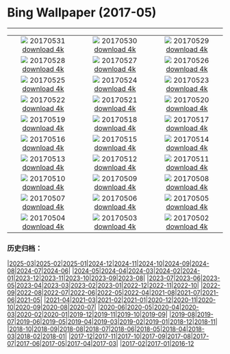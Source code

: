 # Bing Wallpaper (2017-05)
**************
| | | |
|:-:|:-:|:-:|
| ![](https://www.bing.com/az/hprichbg/rb/MtTamVideo_EN-US10798436683_1920x1080.jpg) 20170531 [download 4k](https://www.bing.com/az/hprichbg/rb/MtTamVideo_EN-US10798436683_UHD.jpg) | ![](https://www.bing.com/az/hprichbg/rb/TempleStreet_EN-US6964048300_1920x1080.jpg) 20170530 [download 4k](https://www.bing.com/az/hprichbg/rb/TempleStreet_EN-US6964048300_UHD.jpg) | ![](https://www.bing.com/az/hprichbg/rb/ArlingtonDrone_EN-US12840808174_1920x1080.jpg) 20170529 [download 4k](https://www.bing.com/az/hprichbg/rb/ArlingtonDrone_EN-US12840808174_UHD.jpg) |
| ![](https://www.bing.com/az/hprichbg/rb/MataderoBridge_EN-US9215461155_1920x1080.jpg) 20170528 [download 4k](https://www.bing.com/az/hprichbg/rb/MataderoBridge_EN-US9215461155_UHD.jpg) | ![](https://www.bing.com/az/hprichbg/rb/BromoJava_EN-US13327758529_1920x1080.jpg) 20170527 [download 4k](https://www.bing.com/az/hprichbg/rb/BromoJava_EN-US13327758529_UHD.jpg) | ![](https://www.bing.com/az/hprichbg/rb/Fiddleheads_EN-US12581425191_1920x1080.jpg) 20170526 [download 4k](https://www.bing.com/az/hprichbg/rb/Fiddleheads_EN-US12581425191_UHD.jpg) |
| ![](https://www.bing.com/az/hprichbg/rb/PyramidsOfMeroe_EN-US10074354144_1920x1080.jpg) 20170525 [download 4k](https://www.bing.com/az/hprichbg/rb/PyramidsOfMeroe_EN-US10074354144_UHD.jpg) | ![](https://www.bing.com/az/hprichbg/rb/BB1883_EN-US15158286681_1920x1080.jpg) 20170524 [download 4k](https://www.bing.com/az/hprichbg/rb/BB1883_EN-US15158286681_UHD.jpg) | ![](https://www.bing.com/az/hprichbg/rb/Dipper_EN-US11520051960_1920x1080.jpg) 20170523 [download 4k](https://www.bing.com/az/hprichbg/rb/Dipper_EN-US11520051960_UHD.jpg) |
| ![](https://www.bing.com/az/hprichbg/rb/LakePowellStorm_EN-US6822865622_1920x1080.jpg) 20170522 [download 4k](https://www.bing.com/az/hprichbg/rb/LakePowellStorm_EN-US6822865622_UHD.jpg) | ![](https://www.bing.com/az/hprichbg/rb/RietvleiNR_EN-US13984689187_1920x1080.jpg) 20170521 [download 4k](https://www.bing.com/az/hprichbg/rb/RietvleiNR_EN-US13984689187_UHD.jpg) | ![](https://www.bing.com/az/hprichbg/rb/Thunderbirds_EN-US12257799708_1920x1080.jpg) 20170520 [download 4k](https://www.bing.com/az/hprichbg/rb/Thunderbirds_EN-US12257799708_UHD.jpg) |
| ![](https://www.bing.com/az/hprichbg/rb/BMXTunnel_EN-US11407579695_1920x1080.jpg) 20170519 [download 4k](https://www.bing.com/az/hprichbg/rb/BMXTunnel_EN-US11407579695_UHD.jpg) | ![](https://www.bing.com/az/hprichbg/rb/Palaon_EN-US11145059144_1920x1080.jpg) 20170518 [download 4k](https://www.bing.com/az/hprichbg/rb/Palaon_EN-US11145059144_UHD.jpg) | ![](https://www.bing.com/az/hprichbg/rb/SpermophilusArmatus_EN-US12133314731_1920x1080.jpg) 20170517 [download 4k](https://www.bing.com/az/hprichbg/rb/SpermophilusArmatus_EN-US12133314731_UHD.jpg) |
| ![](https://www.bing.com/az/hprichbg/rb/PorthminsterBeach_EN-US9087788446_1920x1080.jpg) 20170516 [download 4k](https://www.bing.com/az/hprichbg/rb/PorthminsterBeach_EN-US9087788446_UHD.jpg) | ![](https://www.bing.com/az/hprichbg/rb/IncenseFactory_EN-US12465733494_1920x1080.jpg) 20170515 [download 4k](https://www.bing.com/az/hprichbg/rb/IncenseFactory_EN-US12465733494_UHD.jpg) | ![](https://www.bing.com/az/hprichbg/rb/CheetahMom_EN-US10122059369_1920x1080.jpg) 20170514 [download 4k](https://www.bing.com/az/hprichbg/rb/CheetahMom_EN-US10122059369_UHD.jpg) |
| ![](https://www.bing.com/az/hprichbg/rb/DeltaJunction_EN-US10400798964_1920x1080.jpg) 20170513 [download 4k](https://www.bing.com/az/hprichbg/rb/DeltaJunction_EN-US10400798964_UHD.jpg) | ![](https://www.bing.com/az/hprichbg/rb/VernalFall_EN-US10631212377_1920x1080.jpg) 20170512 [download 4k](https://www.bing.com/az/hprichbg/rb/VernalFall_EN-US10631212377_UHD.jpg) | ![](https://www.bing.com/az/hprichbg/rb/SpringGoat_EN-US7159260528_1920x1080.jpg) 20170511 [download 4k](https://www.bing.com/az/hprichbg/rb/SpringGoat_EN-US7159260528_UHD.jpg) |
| ![](https://www.bing.com/az/hprichbg/rb/WardCharcoalOvens_EN-US14435429327_1920x1080.jpg) 20170510 [download 4k](https://www.bing.com/az/hprichbg/rb/WardCharcoalOvens_EN-US14435429327_UHD.jpg) | ![](https://www.bing.com/az/hprichbg/rb/WoodDucks_EN-US13296832819_1920x1080.jpg) 20170509 [download 4k](https://www.bing.com/az/hprichbg/rb/WoodDucks_EN-US13296832819_UHD.jpg) | ![](https://www.bing.com/az/hprichbg/rb/TaihangMountains_EN-US6666930369_1920x1080.jpg) 20170508 [download 4k](https://www.bing.com/az/hprichbg/rb/TaihangMountains_EN-US6666930369_UHD.jpg) |
| ![](https://www.bing.com/az/hprichbg/rb/WhiteEyedMoray_EN-US10194096653_1920x1080.jpg) 20170507 [download 4k](https://www.bing.com/az/hprichbg/rb/WhiteEyedMoray_EN-US10194096653_UHD.jpg) | ![](https://www.bing.com/az/hprichbg/rb/MorskieOko_EN-US9982151528_1920x1080.jpg) 20170506 [download 4k](https://www.bing.com/az/hprichbg/rb/MorskieOko_EN-US9982151528_UHD.jpg) | ![](https://www.bing.com/az/hprichbg/rb/HenequenCactus_EN-US11064780489_1920x1080.jpg) 20170505 [download 4k](https://www.bing.com/az/hprichbg/rb/HenequenCactus_EN-US11064780489_UHD.jpg) |
| ![](https://www.bing.com/az/hprichbg/rb/SSAtlantis_EN-US8848737137_1920x1080.jpg) 20170504 [download 4k](https://www.bing.com/az/hprichbg/rb/SSAtlantis_EN-US8848737137_UHD.jpg) | ![](https://www.bing.com/az/hprichbg/rb/NavagioBeach_EN-US8854639142_1920x1080.jpg) 20170503 [download 4k](https://www.bing.com/az/hprichbg/rb/NavagioBeach_EN-US8854639142_UHD.jpg) | ![](https://www.bing.com/az/hprichbg/rb/NHMElephants_EN-US9810396474_1920x1080.jpg) 20170502 [download 4k](https://www.bing.com/az/hprichbg/rb/NHMElephants_EN-US9810396474_UHD.jpg) |

### 历史归档：

|[2025-03](/../2025-03/2025-03.md)|[2025-02](/../2025-02/2025-02.md)|[2025-01](/../2025-01/2025-01.md)|[2024-12](/../2024-12/2024-12.md)|[2024-11](/../2024-11/2024-11.md)|[2024-10](/../2024-10/2024-10.md)|[2024-09](/../2024-09/2024-09.md)|[2024-08](/../2024-08/2024-08.md)|[2024-07](/../2024-07/2024-07.md)|[2024-06](/../2024-06/2024-06.md)|
|[2024-05](/../2024-05/2024-05.md)|[2024-04](/../2024-04/2024-04.md)|[2024-03](/../2024-03/2024-03.md)|[2024-02](/../2024-02/2024-02.md)|[2024-01](/../2024-01/2024-01.md)|[2023-12](/../2023-12/2023-12.md)|[2023-11](/../2023-11/2023-11.md)|[2023-10](/../2023-10/2023-10.md)|[2023-09](/../2023-09/2023-09.md)|[2023-08](/../2023-08/2023-08.md)|
|[2023-07](/../2023-07/2023-07.md)|[2023-06](/../2023-06/2023-06.md)|[2023-05](/../2023-05/2023-05.md)|[2023-04](/../2023-04/2023-04.md)|[2023-03](/../2023-03/2023-03.md)|[2023-02](/../2023-02/2023-02.md)|[2023-01](/../2023-01/2023-01.md)|[2022-12](/../2022-12/2022-12.md)|[2022-11](/../2022-11/2022-11.md)|[2022-10](/../2022-10/2022-10.md)|
|[2022-09](/../2022-09/2022-09.md)|[2022-08](/../2022-08/2022-08.md)|[2022-07](/../2022-07/2022-07.md)|[2022-06](/../2022-06/2022-06.md)|[2022-05](/../2022-05/2022-05.md)|[2022-04](/../2022-04/2022-04.md)|[2021-08](/../2021-08/2021-08.md)|[2021-07](/../2021-07/2021-07.md)|[2021-06](/../2021-06/2021-06.md)|[2021-05](/../2021-05/2021-05.md)|
|[2021-04](/../2021-04/2021-04.md)|[2021-03](/../2021-03/2021-03.md)|[2021-02](/../2021-02/2021-02.md)|[2021-01](/../2021-01/2021-01.md)|[2020-12](/../2020-12/2020-12.md)|[2020-11](/../2020-11/2020-11.md)|[2020-10](/../2020-10/2020-10.md)|[2020-09](/../2020-09/2020-09.md)|[2020-08](/../2020-08/2020-08.md)|[2020-07](/../2020-07/2020-07.md)|
|[2020-06](/../2020-06/2020-06.md)|[2020-05](/../2020-05/2020-05.md)|[2020-04](/../2020-04/2020-04.md)|[2020-03](/../2020-03/2020-03.md)|[2020-02](/../2020-02/2020-02.md)|[2020-01](/../2020-01/2020-01.md)|[2019-12](/../2019-12/2019-12.md)|[2019-11](/../2019-11/2019-11.md)|[2019-10](/../2019-10/2019-10.md)|[2019-09](/../2019-09/2019-09.md)|
|[2019-08](/../2019-08/2019-08.md)|[2019-07](/../2019-07/2019-07.md)|[2019-06](/../2019-06/2019-06.md)|[2019-05](/../2019-05/2019-05.md)|[2019-04](/../2019-04/2019-04.md)|[2019-03](/../2019-03/2019-03.md)|[2019-02](/../2019-02/2019-02.md)|[2019-01](/../2019-01/2019-01.md)|[2018-12](/../2018-12/2018-12.md)|[2018-11](/../2018-11/2018-11.md)|
|[2018-10](/../2018-10/2018-10.md)|[2018-09](/../2018-09/2018-09.md)|[2018-08](/../2018-08/2018-08.md)|[2018-07](/../2018-07/2018-07.md)|[2018-06](/../2018-06/2018-06.md)|[2018-05](/../2018-05/2018-05.md)|[2018-04](/../2018-04/2018-04.md)|[2018-03](/../2018-03/2018-03.md)|[2018-02](/../2018-02/2018-02.md)|[2018-01](/../2018-01/2018-01.md)|
|[2017-12](/../2017-12/2017-12.md)|[2017-11](/../2017-11/2017-11.md)|[2017-10](/../2017-10/2017-10.md)|[2017-09](/../2017-09/2017-09.md)|[2017-08](/../2017-08/2017-08.md)|[2017-07](/../2017-07/2017-07.md)|[2017-06](/../2017-06/2017-06.md)|[2017-05](/2017-05.md)|[2017-04](/../2017-04/2017-04.md)|[2017-03](/../2017-03/2017-03.md)|
|[2017-02](/../2017-02/2017-02.md)|[2017-01](/../2017-01/2017-01.md)|[2016-12](/../2016-12/2016-12.md)